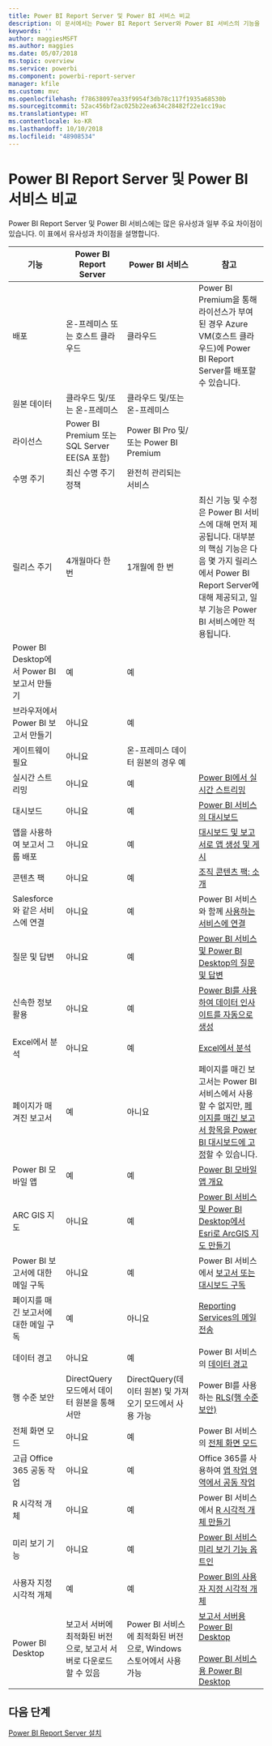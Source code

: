 ```yaml
---
title: Power BI Report Server 및 Power BI 서비스 비교
description: 이 문서에서는 Power BI Report Server와 Power BI 서비스의 기능을 비교합니다.
keywords: ''
author: maggiesMSFT
ms.author: maggies
ms.date: 05/07/2018
ms.topic: overview
ms.service: powerbi
ms.component: powerbi-report-server
manager: kfile
ms.custom: mvc
ms.openlocfilehash: f78638097ea33f9954f3db78c117f1935a68530b
ms.sourcegitcommit: 52ac456bf2ac025b22ea634c28482f22e1cc19ac
ms.translationtype: HT
ms.contentlocale: ko-KR
ms.lasthandoff: 10/10/2018
ms.locfileid: "48908534"
---
```

# <a name="comparing-power-bi-report-server-and-the-power-bi-service"></a>Power BI Report Server 및 Power BI 서비스 비교

Power BI Report Server 및 Power BI 서비스에는 많은 유사성과 일부 주요 차이점이 있습니다. 이 표에서 유사성과 차이점을 설명합니다.

| 기능 | Power BI Report Server | Power BI 서비스 | 참고
|---------|---------|---------|---------|
| 배포 | 온-프레미스 또는 호스트 클라우드 | 클라우드 | Power BI Premium을 통해 라이선스가 부여된 경우 Azure VM(호스트 클라우드)에 Power BI Report Server를 배포할 수 있습니다.
| 원본 데이터 | 클라우드 및/또는 온-프레미스 | 클라우드 및/또는 온-프레미스 |  
| 라이선스 | Power BI Premium 또는 SQL Server EE(SA 포함) | Power BI Pro 및/또는 Power BI Premium |  
| 수명 주기 | 최신 수명 주기 정책 | 완전히 관리되는 서비스 |  
| 릴리스 주기 | 4개월마다 한 번 | 1개월에 한 번 | 최신 기능 및 수정은 Power BI 서비스에 대해 먼저 제공됩니다. 대부분의 핵심 기능은 다음 몇 가지 릴리스에서 Power BI Report Server에 대해 제공되고, 일부 기능은 Power BI 서비스에만 적용됩니다.
| Power BI Desktop에서 Power BI 보고서 만들기 | 예 | 예 |  
| 브라우저에서 Power BI 보고서 만들기 | 아니요 | 예 |  
| 게이트웨이 필요 | 아니요 | 온-프레미스 데이터 원본의 경우 예 |  
| 실시간 스트리밍 | 아니요 | 예 | [Power BI에서 실시간 스트리밍](../service-real-time-streaming.md)
| 대시보드 | 아니요 | 예 | [Power BI 서비스의 대시보드](../consumer/end-user-dashboards.md) 
| 앱을 사용하여 보고서 그룹 배포 | 아니요 | 예 | [대시보드 및 보고서로 앱 생성 및 게시](../service-create-distribute-apps.md) 
| 콘텐츠 팩 | 아니요 | 예 | [조직 콘텐츠 팩: 소개](../service-organizational-content-pack-introduction.md) 
| Salesforce와 같은 서비스에 연결 | 아니요 | 예 | Power BI 서비스와 함께 [사용하는 서비스에 연결](../consumer/end-user-connect-to-services.md)
| 질문 및 답변 | 아니요 | 예 | [Power BI 서비스 및 Power BI Desktop의 질문 및 답변](../consumer/end-user-q-and-a.md) 
| 신속한 정보 활용 | 아니요 | 예 | [Power BI를 사용하여 데이터 인사이트를 자동으로 생성](../consumer/end-user-insights.md) 
| Excel에서 분석 | 아니요 | 예 | [Excel에서 분석](../service-analyze-in-excel.md) 
| 페이지가 매겨진 보고서 | 예 | 아니요 | 페이지를 매긴 보고서는 Power BI 서비스에서 사용할 수 없지만, [페이지를 매긴 보고서 항목을 Power BI 대시보드에 고정](https://docs.microsoft.com/sql/reporting-services/pin-reporting-services-items-to-power-bi-dashboards)할 수 있습니다.
| Power BI 모바일 앱 | 예 | 예 | [Power BI 모바일 앱 개요](../consumer/mobile/mobile-apps-for-mobile-devices.md) 
| ARC GIS 지도 | 아니요 | 예 | [Power BI 서비스 및 Power BI Desktop에서 Esri로 ArcGIS 지도 만들기](../power-bi-visualization-arcgis.md)
| Power BI 보고서에 대한 메일 구독 | 아니요 | 예 | Power BI 서비스에서 [보고서 또는 대시보드 구독](../consumer/end-user-subscribe.md) 
| 페이지를 매긴 보고서에 대한 메일 구독 | 예 | 아니요 | [Reporting Services의 메일 전송](https://docs.microsoft.com/sql/reporting-services/subscriptions/e-mail-delivery-in-reporting-services)  
| 데이터 경고 | 아니요 | 예 | Power BI 서비스의 [데이터 경고](../service-set-data-alerts.md)
| 행 수준 보안 | DirectQuery 모드에서 데이터 원본을 통해서만 | DirectQuery(데이터 원본) 및 가져오기 모드에서 사용 가능 | Power BI를 사용하는 [RLS(행 수준 보안)](../service-admin-rls.md) 
| 전체 화면 모드 | 아니요 | 예 | Power BI 서비스의 [전체 화면 모드](../service-fullscreen-mode.md) 
| 고급 Office 365 공동 작업 | 아니요 | 예 | Office 365를 사용하여 [앱 작업 영역에서 공동 작업](../service-collaborate-power-bi-workspace.md) 
| R 시각적 개체 | 아니요 | 예 | Power BI 서비스에서 [R 시각적 개체 만들기](../visuals/service-r-visuals.md)  
| 미리 보기 기능 | 아니요 | 예 | [Power BI 서비스 미리 보기 기능 옵트인](../consumer/end-user-preview-features.md) 
| 사용자 지정 시각적 개체 | 예 | 예 | [Power BI의 사용자 지정 시각적 개체](../power-bi-custom-visuals.md) 
| Power BI Desktop | 보고서 서버에 최적화된 버전으로, 보고서 서버로 다운로드할 수 있음 | Power BI 서비스에 최적화된 버전으로, Windows 스토어에서 사용 가능 | [보고서 서버용 Power BI Desktop](https://powerbi.microsoft.com/report-server/) <br><br> [Power BI 서비스용 Power BI Desktop](http://aka.ms/pbidesktopstore)

## <a name="next-steps"></a>다음 단계
[Power BI Report Server 설치](install-report-server.md)  



